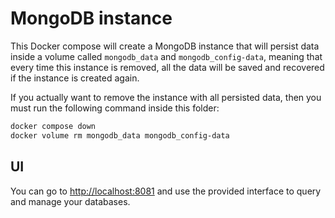 # MongoDB instance

This Docker compose will create a MongoDB instance that will persist
data inside a volume called `mongodb_data` and `mongodb_config-data`,
meaning that every time this instance is removed, all the data will
be saved and recovered if the instance is created again.

If you actually want to remove the instance with all persisted data,
then you must run the following command inside this folder:

```bash
docker compose down
docker volume rm mongodb_data mongodb_config-data
```

## UI

You can go to [http://localhost:8081](http://localhost:8081) and use
the provided interface to query and manage your databases.
